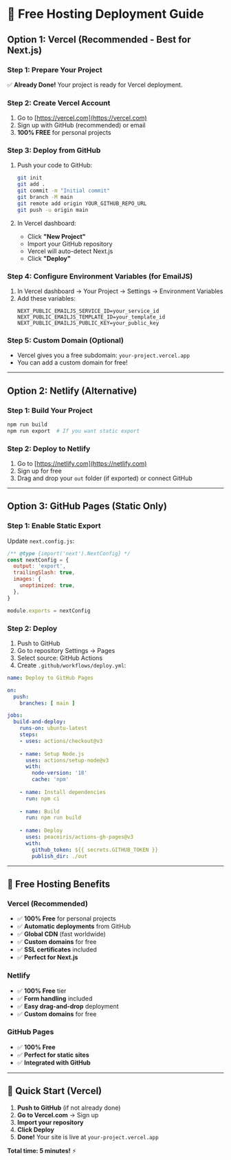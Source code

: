 # 🚀 Free Hosting Deployment Guide

## Option 1: Vercel (Recommended - Best for Next.js)

### Step 1: Prepare Your Project
✅ **Already Done!** Your project is ready for Vercel deployment.

### Step 2: Create Vercel Account
1. Go to [https://vercel.com](https://vercel.com)
2. Sign up with GitHub (recommended) or email
3. **100% FREE** for personal projects

### Step 3: Deploy from GitHub
1. Push your code to GitHub:
   ```bash
   git init
   git add .
   git commit -m "Initial commit"
   git branch -M main
   git remote add origin YOUR_GITHUB_REPO_URL
   git push -u origin main
   ```

2. In Vercel dashboard:
   - Click **"New Project"**
   - Import your GitHub repository
   - Vercel will auto-detect Next.js
   - Click **"Deploy"**

### Step 4: Configure Environment Variables (for EmailJS)
1. In Vercel dashboard → Your Project → Settings → Environment Variables
2. Add these variables:
   ```
   NEXT_PUBLIC_EMAILJS_SERVICE_ID=your_service_id
   NEXT_PUBLIC_EMAILJS_TEMPLATE_ID=your_template_id
   NEXT_PUBLIC_EMAILJS_PUBLIC_KEY=your_public_key
   ```

### Step 5: Custom Domain (Optional)
- Vercel gives you a free subdomain: `your-project.vercel.app`
- You can add a custom domain for free!

---

## Option 2: Netlify (Alternative)

### Step 1: Build Your Project
```bash
npm run build
npm run export  # If you want static export
```

### Step 2: Deploy to Netlify
1. Go to [https://netlify.com](https://netlify.com)
2. Sign up for free
3. Drag and drop your `out` folder (if exported) or connect GitHub

---

## Option 3: GitHub Pages (Static Only)

### Step 1: Enable Static Export
Update `next.config.js`:
```javascript
/** @type {import('next').NextConfig} */
const nextConfig = {
  output: 'export',
  trailingSlash: true,
  images: {
    unoptimized: true,
  },
}

module.exports = nextConfig
```

### Step 2: Deploy
1. Push to GitHub
2. Go to repository Settings → Pages
3. Select source: GitHub Actions
4. Create `.github/workflows/deploy.yml`:

```yaml
name: Deploy to GitHub Pages

on:
  push:
    branches: [ main ]

jobs:
  build-and-deploy:
    runs-on: ubuntu-latest
    steps:
    - uses: actions/checkout@v3
    
    - name: Setup Node.js
      uses: actions/setup-node@v3
      with:
        node-version: '18'
        cache: 'npm'
    
    - name: Install dependencies
      run: npm ci
    
    - name: Build
      run: npm run build
    
    - name: Deploy
      uses: peaceiris/actions-gh-pages@v3
      with:
        github_token: ${{ secrets.GITHUB_TOKEN }}
        publish_dir: ./out
```

---

## 🎉 Free Hosting Benefits

### Vercel (Recommended)
- ✅ **100% Free** for personal projects
- ✅ **Automatic deployments** from GitHub
- ✅ **Global CDN** (fast worldwide)
- ✅ **Custom domains** for free
- ✅ **SSL certificates** included
- ✅ **Perfect for Next.js**

### Netlify
- ✅ **100% Free** tier
- ✅ **Form handling** included
- ✅ **Easy drag-and-drop** deployment
- ✅ **Custom domains** for free

### GitHub Pages
- ✅ **100% Free**
- ✅ **Perfect for static sites**
- ✅ **Integrated with GitHub**

---

## 🚀 Quick Start (Vercel)

1. **Push to GitHub** (if not already done)
2. **Go to Vercel.com** → Sign up
3. **Import your repository**
4. **Click Deploy**
5. **Done!** Your site is live at `your-project.vercel.app`

**Total time: 5 minutes!** ⚡
